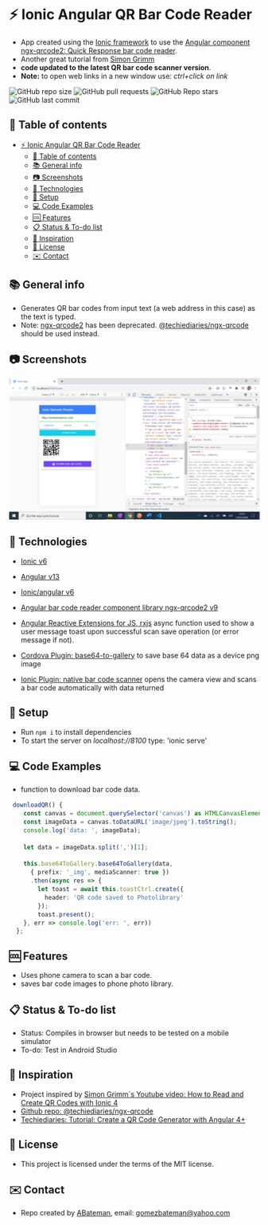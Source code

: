 # :zap: Ionic Angular QR Bar Code Reader

* App created using the [Ionic framework](https://ionicframework.com/docs) to use the [Angular component ngx-qrcode2: Quick Response bar code reader](https://www.npmjs.com/package/ngx-qrcode2).
* Another great tutorial from [Simon Grimm](https://www.youtube.com/channel/UCZZPgUIorPao48a1tBYSDgg)
* **code updated to the latest QR bar code scanner version**.
* **Note:** to open web links in a new window use: _ctrl+click on link_

![GitHub repo size](https://img.shields.io/github/repo-size/AndrewJBateman/ionic-angular-qrreader?style=plastic)
![GitHub pull requests](https://img.shields.io/github/issues-pr/AndrewJBateman/ionic-angular-qrreader?style=plastic)
![GitHub Repo stars](https://img.shields.io/github/stars/AndrewJBateman/ionic-angular-qrreader?style=plastic)
![GitHub last commit](https://img.shields.io/github/last-commit/AndrewJBateman/ionic-angular-qrreader?style=plastic)

## :page_facing_up: Table of contents

* [:zap: Ionic Angular QR Bar Code Reader](#zap-ionic-angular-qr-bar-code-reader)
  * [:page_facing_up: Table of contents](#page_facing_up-table-of-contents)
  * [:books: General info](#books-general-info)
  * [:camera: Screenshots](#camera-screenshots)
  * [:signal_strength: Technologies](#signal_strength-technologies)
  * [:floppy_disk: Setup](#floppy_disk-setup)
  * [:computer: Code Examples](#computer-code-examples)
  * [:cool: Features](#cool-features)
  * [:clipboard: Status & To-do list](#clipboard-status--to-do-list)
  * [:clap: Inspiration](#clap-inspiration)
  * [:file_folder: License](#file_folder-license)
  * [:envelope: Contact](#envelope-contact)

## :books: General info

* Generates QR bar codes from input text (a web address in this case) as the text is typed.
* Note: [ngx-qrcode2](https://www.npmjs.com/package/ngx-qrcode2) has been deprecated. [@techiediaries/ngx-qrcode](https://www.npmjs.com/package/@techiediaries/ngx-qrcode) should be used instead.

## :camera: Screenshots

![image](./img/bcr.png)

## :signal_strength: Technologies

* [Ionic v6](https://ionicframework.com/)
* [Angular v13](https://angular.io/)
* [Ionic/angular v6](https://www.npmjs.com/package/@ionic/angular)
* [Angular bar code reader component library ngx-qrcode2 v9](https://www.npmjs.com/package/ngx-qrcode2)
* [Angular Reactive Extensions for JS, rxjs](https://angular.io/guide/rx-library) async function used to show a user message toast upon successful scan save operation (or error message if not).

* [Cordova Plugin: base64-to-gallery](https://ionicframework.com/docs/native/base64-to-gallery) to save base 64 data as a device png image
* [Ionic Plugin: native bar code scanner](https://ionicframework.com/docs/native/barcode-scanner) opens the camera view and scans a bar code automatically with data returned

## :floppy_disk: Setup

* Run `npm i` to install dependencies
* To start the server on _localhost://8100_ type: 'ionic serve'

## :computer: Code Examples

* function to download bar code data.

```typescript
 downloadQR() {
    const canvas = document.querySelector('canvas') as HTMLCanvasElement;
    const imageData = canvas.toDataURL('image/jpeg').toString();
    console.log('data: ', imageData);

    let data = imageData.split(',')[1];

    this.base64ToGallery.base64ToGallery(data,
      { prefix: '_img', mediaScanner: true })
      .then(async res => {
        let toast = await this.toastCtrl.create({
          header: 'QR code saved to Photolibrary'
        });
        toast.present();
    }, err => console.log('err: ', err))
  };
```

## :cool: Features

* Uses phone camera to scan a bar code.
* saves bar code images to phone photo library.

## :clipboard: Status & To-do list

* Status: Compiles in browser but needs to be tested on a mobile simulator
* To-do: Test in Android Studio

## :clap: Inspiration

* Project inspired by [Simon Grimm´s Youtube video: How to Read and Create QR Codes with Ionic 4](https://www.youtube.com/watch?v=iDYJ8YfdUTU&t=269s)
* [Github repo: @techiediaries/ngx-qrcode](https://github.com/techiediaries/ngx-qrcode#how-to-use-ngx-qrcode2)
* [Techiediaries: Tutorial: Create a QR Code Generator with Angular 4+](https://www.techiediaries.com/generate-qrcodes-angular/)

## :file_folder: License

* This project is licensed under the terms of the MIT license.

## :envelope: Contact

* Repo created by [ABateman](https://github.com/AndrewJBateman), email: gomezbateman@yahoo.com
